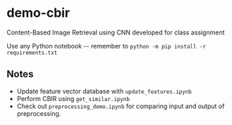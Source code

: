 # demo-cbir
Content-Based Image Retrieval using CNN developed for class assignment

Use any Python notebook -- remember to `python -m pip install -r requirements.txt`

## Notes
- Update feature vector database with `update_features.ipynb`
- Perform CBIR using `get_similar.ipynb`
- Check out `preprocessing_demo.ipynb` for comparing input and output of preprocessing.
